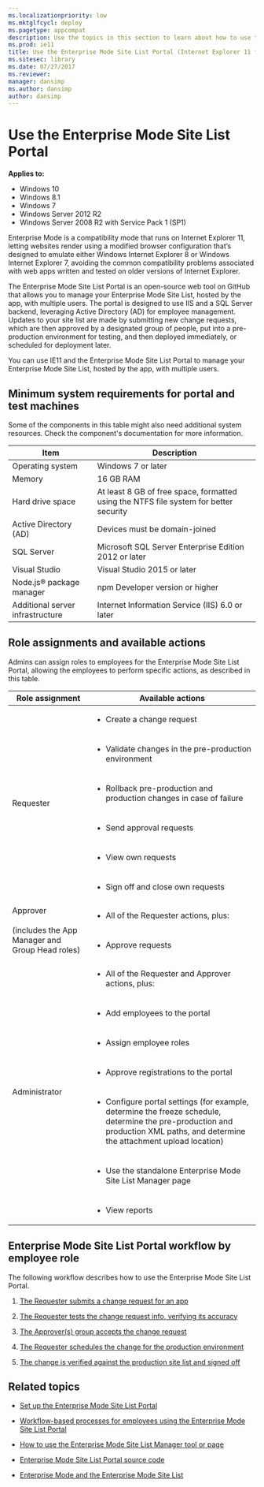 ```yaml
---
ms.localizationpriority: low
ms.mktglfcycl: deploy
ms.pagetype: appcompat
description: Use the topics in this section to learn about how to use the Enterprise Mode Site List Portal.
ms.prod: ie11
title: Use the Enterprise Mode Site List Portal (Internet Explorer 11 for IT Pros)
ms.sitesec: library
ms.date: 07/27/2017
ms.reviewer: 
manager: dansimp
ms.author: dansimp
author: dansimp
---
```


# Use the Enterprise Mode Site List Portal

**Applies to:**

-   Windows 10
-   Windows 8.1
-   Windows 7
-   Windows Server 2012 R2
-   Windows Server 2008 R2 with Service Pack 1 (SP1)

Enterprise Mode is a compatibility mode that runs on Internet Explorer 11, letting websites render using a modified browser configuration that’s designed to emulate either Windows Internet Explorer 8 or Windows Internet Explorer 7, avoiding the common compatibility problems associated with web apps written and tested on older versions of Internet Explorer.

The Enterprise Mode Site List Portal is an open-source web tool on GitHub that allows you to manage your Enterprise Mode Site List, hosted by the app, with multiple users. The portal is designed to use IIS and a SQL Server backend, leveraging Active Directory (AD) for employee management. Updates to your site list are made by submitting new change requests, which are then approved by a designated group of people, put into a pre-production environment for testing, and then deployed immediately, or scheduled for deployment later.

You can use IE11 and the Enterprise Mode Site List Portal to manage your Enterprise Mode Site List, hosted by the app, with multiple users.

## Minimum system requirements for portal and test machines
Some of the components in this table might also need additional system resources. Check the component's documentation for more information.

|Item |Description |
|-----|------------|
|Operating system |Windows 7 or later |
|Memory |16 GB RAM |
|Hard drive space |At least 8 GB of free space, formatted using the NTFS file system for better security |
|Active Directory (AD) |Devices must be domain-joined |
|SQL Server |Microsoft SQL Server Enterprise Edition 2012 or later |
|Visual Studio |Visual Studio 2015 or later |
|Node.js® package manager |npm Developer version or higher |
|Additional server infrastructure |Internet Information Service (IIS) 6.0 or later |

## Role assignments and available actions
Admins can assign roles to employees for the Enterprise Mode Site List Portal, allowing the employees to perform specific actions, as described in this table.

|Role assignment |Available actions |
|----------------|------------------|
|Requester |<ul><li>Create a change request</li><br><br><li>Validate changes in the pre-production environment</li><br><br><li>Rollback pre-production and production changes in case of failure</li><br><br><li>Send approval requests</li><br><br><li>View own requests</li><br><br><li>Sign off and close own requests</li></ul> |
|Approver<br><br>(includes the App Manager and Group Head roles) |<ul><li>All of the Requester actions, plus:</li><br><br><li>Approve requests</li></ul> |
|Administrator |<ul><li>All of the Requester and Approver actions, plus:</li><br><br><li>Add employees to the portal</li><br><br><li>Assign employee roles</li><br><br><li>Approve registrations to the portal</li><br><br><li>Configure portal settings (for example, determine the freeze schedule, determine the pre-production and production XML paths, and determine the attachment upload location)</li><br><br><li>Use the standalone Enterprise Mode Site List Manager page</li><br><br><li>View reports</li></ul> |

## Enterprise Mode Site List Portal workflow by employee role
The following workflow describes how to use the Enterprise Mode Site List Portal.

1. [The Requester submits a change request for an app](create-change-request-enterprise-mode-portal.md)

2. [The Requester tests the change request info, verifying its accuracy](verify-changes-preprod-enterprise-mode-portal.md)

3. [The Approver(s) group accepts the change request](approve-change-request-enterprise-mode-portal.md)

4. [The Requester schedules the change for the production environment](schedule-production-change-enterprise-mode-portal.md)

5. [The change is verified against the production site list and signed off](verify-changes-production-enterprise-mode-portal.md)


## Related topics
- [Set up the Enterprise Mode Site List Portal](set-up-enterprise-mode-portal.md)

- [Workflow-based processes for employees using the Enterprise Mode Site List Portal](workflow-processes-enterprise-mode-portal.md)

- [How to use the Enterprise Mode Site List Manager tool or page](use-the-enterprise-mode-site-list-manager.md) 

- [Enterprise Mode Site List Portal source code](https://github.com/MicrosoftEdge/enterprise-mode-site-list-portal)

- [Enterprise Mode and the Enterprise Mode Site List](what-is-enterprise-mode.md)
 

 



